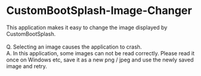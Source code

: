 # CustomBootSplash-Image-Changer

This application makes it easy to change the image displayed by CustomBootSplash.<br>
<br>
Q. Selecting an image causes the application to crash.<br>
A. In this application, some images can not be read correctly. Please read it once on Windows etc, save it as a new png / jpeg and use the newly saved image and retry.<br>
